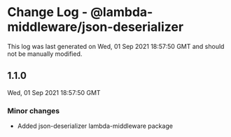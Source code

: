# Change Log - @lambda-middleware/json-deserializer

This log was last generated on Wed, 01 Sep 2021 18:57:50 GMT and should not be manually modified.

## 1.1.0
Wed, 01 Sep 2021 18:57:50 GMT

### Minor changes

- Added json-deserializer lambda-middleware package


